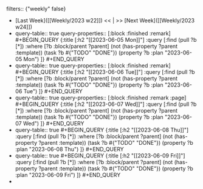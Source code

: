 filters:: {"weekly" false}

- [Last Week]([[Weekly/2023 w22]]) << | >> [Next Week]([[Weekly/2023 w24]])
- query-table:: true
  query-properties:: [:block :finished :remark]
  #+BEGIN_QUERY
  {:title [:h2 "[[2023-06-05 Mon]]"]
   :query [:find (pull ?b [*])
       :where
       [?b :block/parent ?parent]
       (not (has-property ?parent :template))
       (task ?b #{"TODO" "DONE"})
       (property ?b :plan "2023-06-05 Mon")
  ]}
  #+END_QUERY
- query-table:: true
  query-properties:: [:block :finished :remark]
  #+BEGIN_QUERY
  {:title [:h2 "[[2023-06-06 Tue]]"]
   :query [:find (pull ?b [*])
       :where
       [?b :block/parent ?parent]
       (not (has-property ?parent :template))
       (task ?b #{"TODO" "DONE"})
       (property ?b :plan "2023-06-06 Tue")
  ]}
  #+END_QUERY
- query-table:: true
  query-properties:: [:block :finished :remark :page]
  #+BEGIN_QUERY
  {:title [:h2 "[[2023-06-07 Wed]]"]
   :query [:find (pull ?b [*])
       :where
       [?b :block/parent ?parent]
       (not (has-property ?parent :template))
       (task ?b #{"TODO" "DONE"})
       (property ?b :plan "2023-06-07 Wed")
  ]}
  #+END_QUERY
- query-table:: true
  #+BEGIN_QUERY
  {:title [:h2 "[[2023-06-08 Thu]]"]
   :query [:find (pull ?b [*])
       :where
       [?b :block/parent ?parent]
       (not (has-property ?parent :template))
       (task ?b #{"TODO" "DONE"})
       (property ?b :plan "2023-06-08 Thu")
  ]}
  #+END_QUERY
- query-table:: true
  #+BEGIN_QUERY
  {:title [:h2 "[[2023-06-09 Fri]]"]
   :query [:find (pull ?b [*])
       :where
       [?b :block/parent ?parent]
       (not (has-property ?parent :template))
       (task ?b #{"TODO" "DONE"})
       (property ?b :plan "2023-06-09 Fri")
  ]}
  #+END_QUERY
-